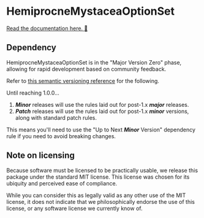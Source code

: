 # HemiprocneMystaceaOptionSet

[Read the documentation here. 📖](https://catterwaul.github.io/HemiprocneMystaceaError/documentation/hmoptionset/) 

## Dependency 

HemiprocneMystaceaOptionSet is in the "Major Version Zero" phase, allowing for rapid development based on community feedback. 

Refer to [this semantic versioning reference](https://docs.swift.org/package-manager/PackageDescription/PackageDescription.html#version) for the following. 

Until reaching 1.0.0…
1. ***Minor*** releases will use the rules laid out for post-1.x ***major*** releases.
2. ***Patch*** releases will use the rules laid out for post-1.x ***minor*** versions, along with standard patch rules.
 
This means you'll need to use the "Up to Next ***Minor*** Version" dependency rule if you need to avoid breaking changes.

## Note on licensing

Because software must be licensed to be practically usable, we release this package under the standard MIT license. This license was chosen for its ubiquity and perceived ease of compliance.

While you can consider this as legally valid as any other use of the MIT license, it does not indicate that we philosophically endorse the use of this license, or any software license we currently know of.
